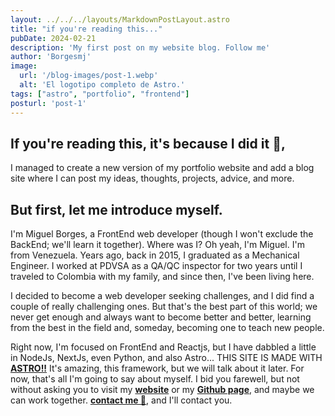 ```yaml
---
layout: ../../../layouts/MarkdownPostLayout.astro
title: "if you're reading this..."
pubDate: 2024-02-21
description: 'My first post on my website blog. Follow me'
author: 'Borgesmj'
image:
  url: '/blog-images/post-1.webp'
  alt: 'El logotipo completo de Astro.'
tags: ["astro", "portfolio", "frontend"]
posturl: 'post-1'
---
```



## If you're reading this, it's because I did it 🎉,
I managed to create a new version of my portfolio website and add a blog site where I can post my ideas, thoughts, projects, advice, and more.

## But first, let me introduce myself.
I'm Miguel Borges, a FrontEnd web developer (though I won't exclude the BackEnd; we'll learn it together). Where was I? Oh yeah, I'm Miguel. I'm from Venezuela. Years ago, back in 2015, I graduated as a Mechanical Engineer. I worked at PDVSA as a QA/QC inspector for two years until I traveled to Colombia with my family, and since then, I've been living here.

I decided to become a web developer seeking challenges, and I did find a couple of really challenging ones. But that's the best part of this world; we never get enough and always want to become better and better, learning from the best in the field and, someday, becoming one to teach new people.

Right now, I'm focused on FrontEnd and Reactjs, but I have dabbled a little in NodeJs, NextJs, even Python, and also Astro... THIS SITE IS MADE WITH [**ASTRO!!**](https://docs.astro.build/es/getting-started/) It's amazing, this framework, but we will talk about it later. For now, that's all I'm going to say about myself. I bid you farewell, but not without asking you to visit my  [**website**](https://borgesmj.github.io) or my  [**Github page**](https://github.com/borgesmj), and maybe we can work together.  [**contact me 📧**](https://borgesmj-portfolio.netlify.app/contact), and I'll contact you.